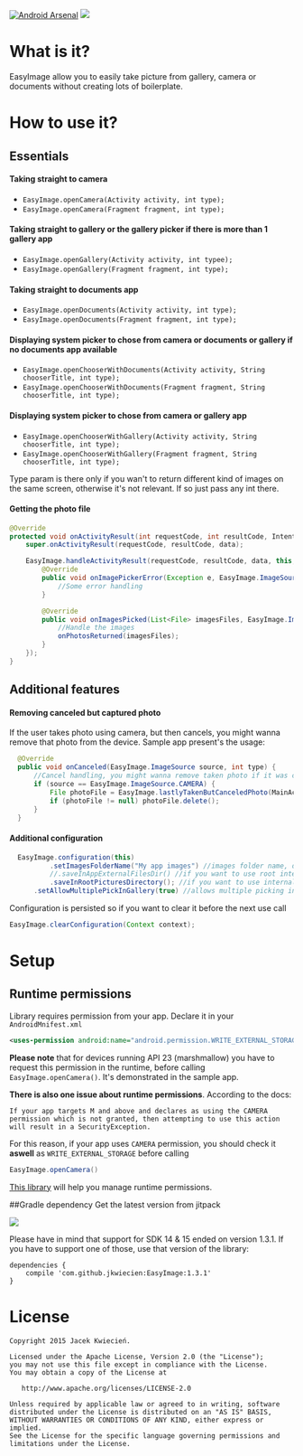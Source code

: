 [![Android Arsenal](https://img.shields.io/badge/Android%20Arsenal-EasyImage-green.svg?style=true)](https://android-arsenal.com/details/1/2725) [![](https://jitpack.io/v/jkwiecien/EasyImage.svg)](https://jitpack.io/#jkwiecien/EasyImage)
# What is it?
EasyImage allow you to easily take picture from gallery, camera or documents without creating lots of boilerplate.
  
# How to use it?
## Essentials

#### Taking straight to camera
- ```EasyImage.openCamera(Activity activity, int type);```
- ```EasyImage.openCamera(Fragment fragment, int type);```

#### Taking straight to gallery or the gallery picker if there is more than 1 gallery app
- ```EasyImage.openGallery(Activity activity, int typee);```
- ```EasyImage.openGallery(Fragment fragment, int type);```

#### Taking straight to documents app
- ```EasyImage.openDocuments(Activity activity, int type);```
- ```EasyImage.openDocuments(Fragment fragment, int type);```

#### Displaying system picker to chose from camera or documents or gallery if no documents app available
- ```EasyImage.openChooserWithDocuments(Activity activity, String chooserTitle, int type);```
- ```EasyImage.openChooserWithDocuments(Fragment fragment, String chooserTitle, int type);```

#### Displaying system picker to chose from camera or gallery app
- ```EasyImage.openChooserWithGallery(Activity activity, String chooserTitle, int type);```
- ```EasyImage.openChooserWithGallery(Fragment fragment, String chooserTitle, int type);```


Type param is there only if you wan't to return different kind of images on the same screen, otherwise it's not relevant. If so just pass any int there.

#### Getting the photo file

```java
@Override
protected void onActivityResult(int requestCode, int resultCode, Intent data) {
    super.onActivityResult(requestCode, resultCode, data);

    EasyImage.handleActivityResult(requestCode, resultCode, data, this, new DefaultCallback() {
        @Override
        public void onImagePickerError(Exception e, EasyImage.ImageSource source, int type) {
            //Some error handling
        }

        @Override
        public void onImagesPicked(List<File> imagesFiles, EasyImage.ImageSource source, int type) {
            //Handle the images
            onPhotosReturned(imagesFiles);
        }
    });
}
```
## Additional features
#### Removing canceled but captured photo
If the user takes photo using camera, but then cancels, you might wanna remove that photo from the device.
Sample app present's the usage:
```java
  @Override
  public void onCanceled(EasyImage.ImageSource source, int type) {
      //Cancel handling, you might wanna remove taken photo if it was canceled
      if (source == EasyImage.ImageSource.CAMERA) {
          File photoFile = EasyImage.lastlyTakenButCanceledPhoto(MainActivity.this);
          if (photoFile != null) photoFile.delete();
      }
  }
  ```
#### Additional configuration
```java
  EasyImage.configuration(this)
          .setImagesFolderName("My app images") //images folder name, default is "EasyImage"
          //.saveInAppExternalFilesDir() //if you want to use root internal memory for storying images
          .saveInRootPicturesDirectory(); //if you want to use internal memory for storying images - default
	  .setAllowMultiplePickInGallery(true) //allows multiple picking in galleries that handle it. Also only for phones with API 18+ but it won't crash lower APIs. False by default
```
Configuration is persisted so if you want to clear it before the next use call 
```java
EasyImage.clearConfiguration(Context context);
```

# Setup

## Runtime permissions
Library requires permission from your app. Declare it in your ```AndroidMnifest.xml```
```xml
<uses-permission android:name="android.permission.WRITE_EXTERNAL_STORAGE" />
```

**Please note** that for devices running API 23 (marshmallow) you have to request this permission in the runtime, before calling ```EasyImage.openCamera()```. It's demonstrated in the sample app.

**There is also one issue about runtime permissions**. According to the docs: 

```If your app targets M and above and declares as using the CAMERA permission which is not granted, then attempting to use this action will result in a SecurityException.``` 

For this reason, if your app uses ```CAMERA``` permission, you should check it **aswell** as ```WRITE_EXTERNAL_STORAGE``` before calling 
```java 
EasyImage.openCamera()
```

[This library](https://github.com/tajchert/Nammu) will help you manage runtime permissions.

##Gradle dependency
Get the latest version from jitpack

[![](https://jitpack.io/v/jkwiecien/EasyImage.svg)](https://jitpack.io/#jkwiecien/EasyImage)

Please have in mind that support for SDK 14 & 15 ended on version 1.3.1. If you have to support one of those, use that version of the library:

```
dependencies {
	compile 'com.github.jkwiecien:EasyImage:1.3.1'
}
```

License
=======

    Copyright 2015 Jacek Kwiecień.

    Licensed under the Apache License, Version 2.0 (the "License");
    you may not use this file except in compliance with the License.
    You may obtain a copy of the License at

       http://www.apache.org/licenses/LICENSE-2.0

    Unless required by applicable law or agreed to in writing, software
    distributed under the License is distributed on an "AS IS" BASIS,
    WITHOUT WARRANTIES OR CONDITIONS OF ANY KIND, either express or implied.
    See the License for the specific language governing permissions and
    limitations under the License.
